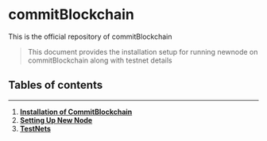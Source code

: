 # commitBlockchain
 
This is the official repository of commitBlockchain

> This document provides the installation setup for  running newnode on  commitBlockchain along with testnet details

## Tables of contents
---

1. **[Installation of CommitBlockchain](./documents/1.install.md)**
2. **[Setting Up New Node](./documents/2.new-node.md)**
3. **[TestNets](./documents/3.testnets.md)**

